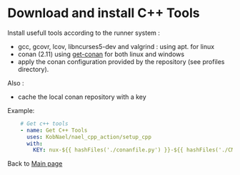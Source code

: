 # Download and install C++ Tools

Install usefull tools according to the runner system :
 * gcc, gcovr, lcov, libncurses5-dev and valgrind : using apt. for linux
 * conan (2.11) using [get-conan](https://github.com/turtlebrowser/get-conan) for both linux and windows
 * apply the conan configuration provided by the repository (see profiles directory).

Also :
 * cache the local conan repository with a key

Example:

```yaml
    # Get c++ tools
    - name: Get C++ Tools
      uses: KobNael/nael_cpp_action/setup_cpp
      with:
        KEY: nux-${{ hashFiles('./conanfile.py') }}-${{ hashFiles('./CMakeLists.txt') }}
```
Back to [Main page](../README.md)
